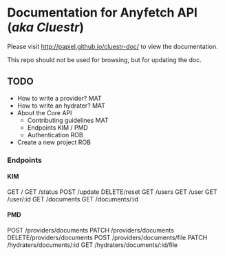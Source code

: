 # Documentation for Anyfetch API (*aka Cluestr*)

Please visit http://papiel.github.io/cluestr-doc/ to view the documentation.

This repo should not be used for browsing, but for updating the doc.

## TODO
* How to write a provider?          MAT
* How to write an hydrater?         MAT
* About the Core API
    - Contributing guidelines       MAT
    - Endpoints                     KIM / PMD
    - Authentication                ROB
* Create a new project              ROB

### Endpoints
#### KIM
GET /
GET /status
POST    /update
DELETE/reset
GET /users
GET /user
GET /user/:id
GET /documents
GET /documents/:id

#### PMD
POST    /providers/documents
PATCH   /providers/documents
DELETE/providers/documents
POST    /providers/documents/file
PATCH   /hydraters/documents/:id
GET /hydraters/documents/:id/file
